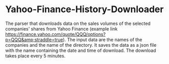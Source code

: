 # Yahoo-Finance-History-Downloader
The parser that downloads data on the sales volumes of the selected companies' shares from Yahoo Finance (example link https://finance.yahoo.com/quote/QQQ/options?p=QQQ&amp;straddle=true). The input data are the names of the companies and the name of the directory.  It saves the data as a json file with the name containing the date and time of download. The download takes place every 5 minutes.
